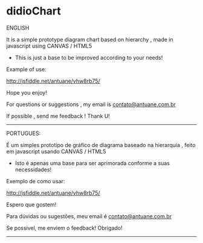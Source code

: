 # didioChart
ENGLISH


It is a simple prototype diagram chart based on hierarchy , made in javascript using CANVAS / HTML5

* This is just a base to be improved according to your needs!


Example of use:

http://jsfiddle.net/antuane/vhw8rb75/

Hope you enjoy!

For questions or suggestions , my email is contato@antuane.com.br

If possible , send me feedback !
Thank U!


____________________________________________________________________________________________________


PORTUGUES:

É um simples  prototipo de gráfico de diagrama baseado na hierarquia , feito em javascript usando CANVAS / HTML5

* Isto é apenas uma base para ser aprimorada conforme a suas necessidades!


Exemplo de como usar:

http://jsfiddle.net/antuane/vhw8rb75/

Espero que gostem!

Para dúvidas ou sugestões, meu email é contato@antuane.com.br

Se possivel, me enviem o feedback!
Obrigado!



____________________________________________________________________________________________________
